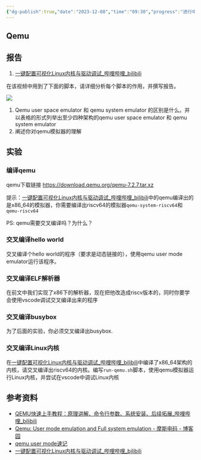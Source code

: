 ```yaml
---
{"dg-publish":true,"date":"2023-12-08","time":"09:30","progress":"进行中","tags":["入门指南","qemu"],"permalink":"/工具/QEMU 入门/","dgPassFrontmatter":true}
---
```



## Qemu

## 报告

1. [一键配置可视化Linux内核与驱动调试_哔哩哔哩_bilibili](https://www.bilibili.com/video/BV1w34y1V75j/?spm_id_from=333.999.0.0)

在该视频中用到了下面的脚本，请详细分析每个脚本的作用，并撰写报告。

![](https://cdn.jsdelivr.net/gh/wangzhankun/img-repo/ERkYbYROxo0PBCxwaqHcZQ5nn1g.png)

1. Qemu user space emulator 和 qemu system emulator 的区别是什么。并以表格的形式列举出至少四种架构的qemu user space emulator 和 qemu system emulator
1. 阐述你对qemu模拟器的理解

## 实验

### 编译qemu

qemu下载链接 https://download.qemu.org/qemu-7.2.7.tar.xz

提示：[一键配置可视化Linux内核与驱动调试_哔哩哔哩_bilibili](https://www.bilibili.com/video/BV1w34y1V75j/?spm_id_from=333.999.0.0)中的qemu编译出的是x86_64的模拟器，你需要编译出riscv64的模拟器`qemu-system-riscv64`和`qemu-riscv64`

PS: qemu需要交叉编译吗？为什么？

### 交叉编译hello world

交叉编译个hello world的程序（要求是动态链接的），使用qemu user mode emulator运行该程序。

### 交叉编译ELF解析器

在前文中我们实现了x86下的解析器，现在把他改造成riscv版本的，同时你要学会使用vscode调试交叉编译出来的程序

### 交叉编译busybox

为了后面的实验，你必须交叉编译出busybox.

### 交叉编译Linux内核

在[一键配置可视化Linux内核与驱动调试_哔哩哔哩_bilibili](https://www.bilibili.com/video/BV1w34y1V75j/?spm_id_from=333.999.0.0)中编译了x86_64架构的内核，请交叉编译出riscv64的内核。编写`run-qemu.sh`脚本，使用qemu模拟器运行Linux内核，并尝试在vscode中调试Linux内核

## 参考资料

* [QEMU快速上手教程：原理讲解、命令行参数、系统安装、后续拓展_哔哩哔哩_bilibili](https://www.bilibili.com/video/BV1444y1w7mv/?spm_id_from=333.337.search-card.all.click&vd_source=47bbcc428387a807dfb9a0a62d6b09d1)
* [Qemu: User mode emulation and Full system emulation - 摩斯电码 - 博客园](https://www.cnblogs.com/pengdonglin137/p/5020143.html)
* [qemu user mode速记](https://wangzhou.github.io/qemu-user-mode%E9%80%9F%E8%AE%B0/)
* [一键配置可视化Linux内核与驱动调试_哔哩哔哩_bilibili](https://www.bilibili.com/video/BV1w34y1V75j/?spm_id_from=333.999.0.0)